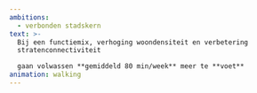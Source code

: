 ```yaml
---
ambitions:
  - verbonden stadskern
text: >-
  Bij een functiemix, verhoging woondensiteit en verbetering
  stratenconnectiviteit 

  gaan volwassen **gemiddeld 80 min/week** meer te **voet**
animation: walking
---
```

